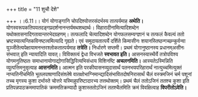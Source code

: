 +++
title = "11 शुचौ देशे"

+++
।।6.11।। योगं योगाङ्गानि चोपदिश्योत्तरसंदर्भस्य तात्पर्यमाह **अथेति।**
योगस्वरूपकतिपयतदङ्गप्रदर्शनानन्तर्यमथशब्दार्थः। विहारादीनामित्यादिशब्देन
यथोक्तासनादिगतावान्तरभेदग्रहणम्। तत्फलादि चेत्यादिशब्देन
योगफलसम्यग्ज्ञानं च तत्फलं कैवल्यं ततो
भ्रष्टस्यात्यन्तिकविनष्टत्वमित्यादि गृह्यते। एवं समुदायतात्पर्ये दर्शिते
किमासीनः शयानस्तिष्ठन्गच्छन्कुर्वन्वा
युञ्जीतेत्यपेक्षायामनन्तरश्लोकतात्पर्यमाह **तत्रेति।** निर्धारणे सप्तमी।
प्रथमं योगानुष्ठानस्य प्रधानम्असीनः संभवात् इति न्यायादिति यावत्।
विविक्तत्वं द्वेधा विभजते **स्वभावत इति।** आसनस्यास्थैर्ये तत्रोपविश्य
योगमनुतिष्ठतः समाधानायोगाद्योगासिद्धिरित्यभिसंधाय विशिनष्टि
**अचलनमिति।** आस्यतेऽस्मिन्निति व्युत्पत्तिमनुसृत्याह **आसनमिति।** आत्मन
इति परकीयासनव्युदासार्थं पतनभयपरिहारार्थं नात्युच्चमित्युक्तं
नाप्यतिनीचमिति भूतलपाषाणादिसंश्लेषे
वातक्षोभाग्निमान्द्यादिसंभावितदोषनिरासार्थं चैलं वस्त्रमजिनं चर्म पशूनां
तच्च मृगस्य कुशा दर्भास्ते चोत्तरे यस्मिन्नुपरिष्टादारभ्य तत्तथोक्तम्।
प्रथमं चैलं ततोऽजिनं ततश्च कुशा इति प्रतिपन्नपाठक्रममापातिकं
क्रममतिक्रम्यादौ कुशास्ततोऽजिनं ततश्चैलमिति क्रमं विवक्षित्वाह
**विपरीतोऽवेति।**
